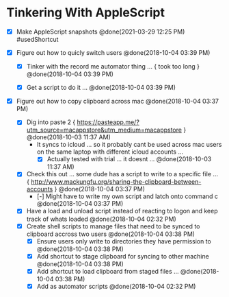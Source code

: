 # Tinkering With AppleScript
- [x] Make AppleScript snapshots @done(2021-03-29 12:25 PM) #usedShortcut 

- [x] Figure out how to quicly switch users @done(2018-10-04 03:39 PM)
	- [x] Tinker with the record me automator thing ... { took too long } @done(2018-10-04 03:39 PM)
	- [x] Get a script to do it ...  @done(2018-10-04 03:39 PM)



- [x] Figure out how to copy clipboard across mac  @done(2018-10-04 03:37 PM)
	- [x] Dig into paste 2 { https://pasteapp.me/?utm_source=macappstore&utm_medium=macappstore } @done(2018-10-03 11:37 AM)
		- It syncs to icloud ... so it probably cant be used across mac users on the same laptop with different icloud accounts ...
			- [x] Actually tested with trial ... it doesnt ... @done(2018-10-03 11:37 AM)
	- [x] Check this out ... some dude has a script to write to a specific file ... { http://www.mackungfu.org/sharing-the-clipboard-between-accounts } @done(2018-10-04 03:37 PM)
		- [-] Might have to write my own script and latch onto command c @done(2018-10-04 03:37 PM)
	- [x] Have a load and unload script instead of reacting to logon and keep track of whats loaded @done(2018-10-04 02:32 PM)
	- [x] Create shell scripts to manage files that need to be synced to clipboard accross two users @done(2018-10-04 03:38 PM)
		- [x] Ensure users only write to directories they have permission to @done(2018-10-04 03:38 PM)
		- [x] Add shortcut to stage clipboard for syncing to other machine @done(2018-10-04 03:38 PM)
		- [x] Add shortcut to load clipboard from staged files ... @done(2018-10-04 03:38 PM)
		- [x] Add as automator scripts @done(2018-10-04 02:32 PM)